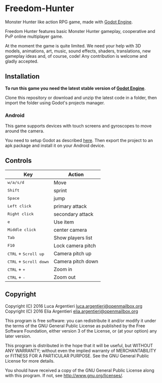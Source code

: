 # Freedom-Hunter

Monster Hunter like action RPG game, made with [Godot Engine][godot].

Freedom Hunter features basic Monster Hunter gameplay, cooperative and PvP online multiplayer game.

At the moment the game is quite limited. We need your help with 3D models, animations, art, music, sound effects, shaders, translations, new gameplay ideas and, of course, code! Any contribution is welcome and gladly accepted.

## Installation

**To run this game you need the latest stable version of [Godot Engine][godot]**.

Clone this repository or download and unzip the latest code in a folder, then import the folder using Godot's projects manager.

### Android

This game supports devices with touch screens and gyroscopes to move around the camera.

You need to setup Godot as described [here][androsetup]. Then export the project to an apk package and install it on your Android device.

## Controls

Key                     | Action
------------------------|-----------------
<kbd>w/a/s/d</kbd>      | Move
<kbd>Shift</kbd>        | sprint
<kbd>Space</kbd>        | jump
<kbd>Left click</kbd>   | primary attack
<kbd>Right click</kbd>  | secondary attack
<kbd>e</kbd>            | Use item
<kbd>Middle click</kbd> | center camera
<kbd>Tab</kbd>          | Show players list
<kbd>F10</kbd>          | Lock camera pitch
<kbd>CTRL</kbd> + <kbd>Scroll up</kbd>   | Camera pitch up
<kbd>CTRL</kbd> + <kbd>Scroll down</kbd> | Camera pitch down
<kbd>CTRL</kbd> + <kbd>+</kbd>           | Zoom in
<kbd>CTRL</kbd> + <kbd>-</kbd>           | Zoom out

## Copyright

Copyright (C) 2016 Luca Argentieri <luca.argentieri@openmailbox.org>  
Copyright (C) 2016 Elia Argentieri <elia.argentieri@openmailbox.org>

This program is free software: you can redistribute it and/or modify
it under the terms of the GNU General Public License as published by
the Free Software Foundation, either version 3 of the License, or
(at your option) any later version.

This program is distributed in the hope that it will be useful,
but WITHOUT ANY WARRANTY; without even the implied warranty of
MERCHANTABILITY or FITNESS FOR A PARTICULAR PURPOSE.  See the
GNU General Public License for more details.

You should have received a copy of the GNU General Public License
along with this program.  If not, see <http://www.gnu.org/licenses/>.

[godot]: https://godotengine.org/
[androsetup]: http://docs.godotengine.org/en/latest/tutorials/asset_pipeline/exporting_for_android.html

